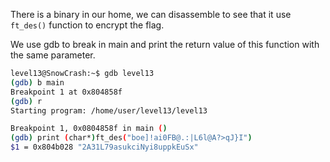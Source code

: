 There is a binary in our home, we can disassemble to see that it use `ft_des()` function to encrypt the flag.

We use gdb to break in main and print the return value of this function with the same parameter.


```bash
level13@SnowCrash:~$ gdb level13
(gdb) b main
Breakpoint 1 at 0x804858f
(gdb) r
Starting program: /home/user/level13/level13 

Breakpoint 1, 0x0804858f in main ()
(gdb) print (char*)ft_des("boe]!ai0FB@.:|L6l@A?>qJ}I")
$1 = 0x804b028 "2A31L79asukciNyi8uppkEuSx"
```